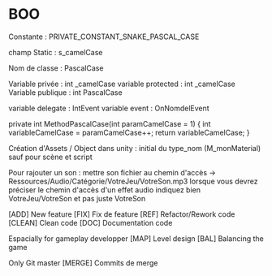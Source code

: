 # BOO
 Constante : PRIVATE_CONSTANT_SNAKE_PASCAL_CASE

champ Static : s_camelCase

Nom de classe : PascalCase

Variable privée : int _camelCase
variable protected : int _camelCase
Variable publique : int PascalCase

variable delegate : IntEvent
variable event : OnNomdelEvent

private int MethodPascalCase(int paramCamelCase = 1)
{
         int variableCamelCase = paramCamelCase++;
         return variableCamelCase;
}

Création d'Assets / Object dans unity : initial du type_nom (M_monMaterial) sauf pour scène et script

Pour rajouter un son :
mettre son fichier au chemin d'accès -> Ressources/Audio/Catégorie/VotreJeu/VotreSon.mp3
lorsque vous devrez préciser le chemin d'accès d'un effet audio indiquez bien VotreJeu/VotreSon et pas juste VotreSon

[ADD] New feature
[FIX] Fix de feature
[REF] Refactor/Rework code
[CLEAN] Clean code
[DOC] Documentation code

Espacially for gameplay developper
[MAP] Level design
[BAL] Balancing the game

Only Git master
[MERGE] Commits de merge
